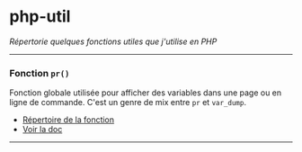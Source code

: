 php-util
========

*Répertorie quelques fonctions utiles que j'utilise en PHP*

---

### Fonction `pr()`

Fonction globale utilisée pour afficher des variables dans une page ou en ligne de commande. C'est un genre de mix entre `pr` et `var_dump`.

- [Répertoire de la fonction](pr/)
- [Voir la doc](pr/PR-README.md)

---
